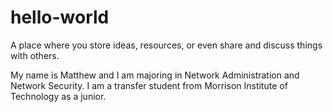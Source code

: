 # hello-world
 A place where you store ideas, resources, or even share and discuss things with others.

My name is Matthew and I am majoring in Network Administration and Network Security. 
I am a transfer student from Morrison Institute of Technology as a junior.
